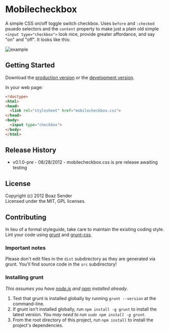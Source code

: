 # Mobilecheckbox

A simple CSS on/off toggle switch checkbox. Uses `before` and `:checked` psuedo selectors and the `content` property to make just a plain old simple `<input type="checkbox">` look nice, provide greater affordance, and say "on" and "off". It looks like this:

![example](http://gyazo.com/72b015ddcf249b2b2479cf0ad879081a.png?1346303159)

## Getting Started
Download the [production version][min] or the [development version][max].

[min]: https://raw.github.com/boazsender/mobilecheckbox/master/dist/mobilecheckbox.min.css
[max]: https://raw.github.com/boazsender/mobilecheckbox/master/dist/mobilecheckbox.css

In your web page:

```html
<!doctype>
<html>
<head>
  <link rel="stylesheet" href="mobilecheckbox.css">
</head>
<body>
  <input type="checkbox">
</body>
</html>
```

## Release History
* v0.1.0-pre - 08/28/2012 - mobilecheckbox.css is pre release awaiting testing

## License
Copyright (c) 2012 Boaz Sender  
Licensed under the MIT, GPL licenses.

## Contributing
In lieu of a formal styleguide, take care to maintain the existing coding style. Lint your code using [grunt](https://github.com/cowboy/grunt) and [grunt-css](https://github.com/jzaefferer/grunt-css).

### Important notes
Please don't edit files in the `dist` subdirectory as they are generated via grunt. You'll find source code in the `src` subdirectory!

### Installing grunt
_This assumes you have [node.js](http://nodejs.org/) and [npm](http://npmjs.org/) installed already._

1. Test that grunt is installed globally by running `grunt --version` at the command-line.
1. If grunt isn't installed globally, run `npm install -g grunt` to install the latest version. _You may need to run `sudo npm install -g grunt`._
1. From the root directory of this project, run `npm install` to install the project's dependencies.
